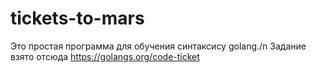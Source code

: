 # tickets-to-mars
Это простая программа для обучения синтаксису golang./n
Задание взято отсюда https://golangs.org/code-ticket
